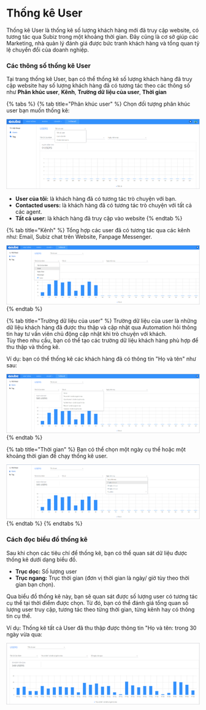 # Thống kê User

Thống kê User là thống kê số lượng khách hàng mới đã truy cập website, có tương tác qua Subiz trong một khoảng thời gian. Đây cũng là cơ sở giúp các Marketing, nhà quản lý đánh giá được bức tranh khách hàng và tổng quan tỷ lệ chuyển đổi của doanh nghiệp.

### Các thông số thống kê User

Tại trang thống kê User, bạn có thể thống kê số lượng khách hàng đã truy cập website hay số lượng khách hàng đã có tương tác theo các thông số như **Phân khúc user**, **Kênh**, **Trường dữ liệu của user**, **Thời gian**

{% tabs %}
{% tab title="Phân khúc user" %}
Chọn đối tượng phân khúc user bạn muốn thống kê:

![Th&#x1ED1;ng k&#xEA; User theo &#x111;&#x1ED1;i t&#x1B0;&#x1EE3;ng](../.gitbook/assets/thong-ke-hoi-thoai-theo-user.png)

* **User của tôi:** là khách hàng đã có tương tác trò chuyện với bạn.
* **Contacted users:** là khách hàng đã có tương tác trò chuyện với tất cả các agent.
* **Tất cả user**: là khách hàng đã truy cập vào website
{% endtab %}

{% tab title="Kênh" %}
Tổng hợp các user đã có tương tác qua các kênh như: Email, Subiz chat trên Website, Fanpage Messenger.

![Th&#x1ED1;ng k&#xEA; User theo k&#xEA;nh](../.gitbook/assets/thong-ke-hoi-thoai-theo-kenh-user.png)
{% endtab %}

{% tab title="Trường dữ liệu của user" %}
Trường dữ liệu của user là những dữ liệu khách hàng đã được thu thập và cập nhật qua Automation hỏi thông tin hay tư vấn viên chủ động cập nhật khi trò chuyện với khách.  
Tùy theo nhu cầu, bạn có thể tạo các trường dữ liệu khách hàng phù hợp để thu thập và thống kê.  
  
Ví dụ: bạn có thể thống kê các khách hàng đã có thông tin "Họ và tên" như sau:

![Th&#x1ED1;ng k&#xEA; User theo c&#xE1;c gi&#xE1; tr&#x1ECB;](../.gitbook/assets/thong-ke-hoi-thoai-theo-cac-gia-tri.png)
{% endtab %}

{% tab title="Thời gian" %}
Bạn có thể chọn một ngày cụ thể hoặc một khoảng thời gian để chạy thống kê user.

![Th&#x1ED1;ng k&#xEA; User theo th&#x1EDD;i gian](../.gitbook/assets/thong-ke-theo-thoi-gian-user.png)
{% endtab %}
{% endtabs %}

### Cách đọc biểu đồ thống kê 

Sau khi chọn các tiêu chí để thống kê, bạn có thể quan sát dữ liệu được thống kê dưới dạng biểu đồ. 

* **Trục dọc:** Số lượng user
* **Trục ngang:** Trục thời gian \(đơn vị thời gian là ngày/ giờ tùy theo thời gian bạn chọn\).

Qua biểu đồ thống kê này, bạn sẽ quan sát được số lượng user có tương tác cụ thể tại thời điểm được chọn. Từ đó, bạn có thể đánh giá tổng quan số lượng user truy cập, tương tác theo từng thời gian, từng kênh hay có thông tin cụ thể. 

Ví dụ: Thống kê tất cả User đã thu thập được thông tin "Họ và tên: trong 30 ngày vừa qua:

![Th&#x1ED1;ng k&#xEA; User &#x111;&#xE3; thu th&#x1EAD;p &#x111;&#x1B0;&#x1EE3;c th&#xF4;ng tin H&#x1ECD; v&#xE0; t&#xEA;n trong 30 ng&#xE0;y](../.gitbook/assets/thong-ke-user-co-thong-tin-ho-ten.png)



